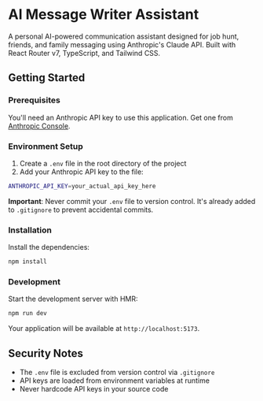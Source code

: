 # AI Message Writer Assistant

A personal AI-powered communication assistant designed for job hunt, friends, and family messaging using Anthropic's Claude API. Built with React Router v7, TypeScript, and Tailwind CSS.

## Getting Started

### Prerequisites

You'll need an Anthropic API key to use this application. Get one from [Anthropic Console](https://console.anthropic.com/).

### Environment Setup

1. Create a `.env` file in the root directory of the project
2. Add your Anthropic API key to the file:

```bash
ANTHROPIC_API_KEY=your_actual_api_key_here
```

**Important**: Never commit your `.env` file to version control. It's already added to `.gitignore` to prevent accidental commits.

### Installation

Install the dependencies:

```bash
npm install
```

### Development

Start the development server with HMR:

```bash
npm run dev
```

Your application will be available at `http://localhost:5173`.

## Security Notes

- The `.env` file is excluded from version control via `.gitignore`
- API keys are loaded from environment variables at runtime
- Never hardcode API keys in your source code
